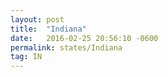 ```yaml
---
layout: post
title:  "Indiana"
date:   2016-02-25 20:56:10 -0600
permalink: states/Indiana
tag: IN
---
```


